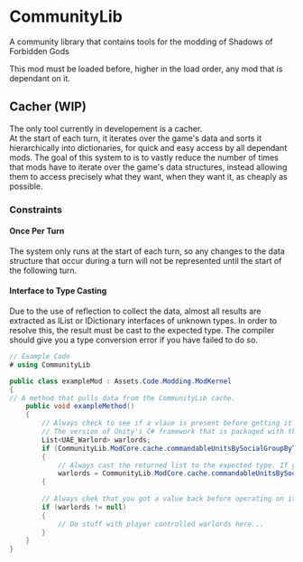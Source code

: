 # CommunityLib
A community library that contains tools for the modding of Shadows of Forbidden Gods

This mod must be loaded before, higher in the load order, any mod that is dependant on it.

## Cacher (WIP)
The only tool currently in developement is a cacher.  
At the start of each turn, it iterates over the game's data and sorts it hierarchically into dictionaries, for quick and easy access by all dependant mods.
The goal of this system to is to vastly reduce the number of times that mods have to iterate over the game's data structures, instead allowing them to access precisely  what they want, when they want it, as cheaply as possible.

### Constraints
#### Once Per Turn
The system only runs at the start of each turn, so any changes to the data structure that occur during a turn will not be represented until the start of the following turn.

#### Interface to Type Casting
Due to the use of reflection to collect the data, almost all results are extracted as IList or IDictionary interfaces of unknown types. In order to resolve this, the result must be cast to the expected type.
The compiler should give you a type conversion error if you have failed to do so.
```csharp
// Example Code
# using CommunityLib

public class exampleMod : Assets.Code.Modding.ModKernel
{
// A method that pulls data from the CommunityLib cache.
    public void exampleMethod()
    {
        // Always check to see if a vlaue is present before getting it's data.
        // The version of Unity's C# framework that is packaged with the game does not implement IDictionary.TryGetValue(key), thus this 'if contains key get value' structure is neccesary.
        List<UAE_Warlord> warlords;
        if (CommunityLib.ModCore.cache.commandableUnitsBySocialGroupByType.Contains(exampleOrcSocialGroup) && CommunityLib.ModCore.cache.commandableUnitsBySocialGroupByType[exampleOrcSocialGroup].Contains(typeof(UAE_Warlord)))
        {
            // Always cast the returned list to the expected type. If you use the wrong types here, you will generate runtime errors that will get past the compiler.
            warlords = CommunityLib.ModCore.cache.commandableUnitsBySocialGroupByType[exampleOrcSocialGroup][typeof(UAE_Warlord)] as List<UAE_Warlord>;
        {
        
        // Always chek that you got a value back before operating on it.
        if (warlords != null)
        {
            // Do stuff with player controlled warlords here...
        }
    }
}

```
